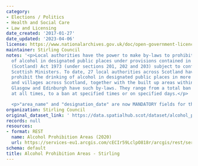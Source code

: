 ```yaml
---
category:
- Elections / Politics
- Health and Social Care
- Law and Licensing
date_created: '2017-01-27'
date_updated: '2023-04-06'
license: https://www.nationalarchives.gov.uk/doc/open-government-licence/version/3/
maintainer: Stirling Council
notes: '<p>Local authorities have the power to make by-laws to prohibit the drinking
  of alcohol in designated public places under provisions contained in the Local Government
  (Scotland) Act 1973 (under sections 201, 202 and 203) subject to confirmation by
  Scottish Ministers. To date, 27 local authorities across Scotland have by-laws which
  prohibit the drinking of alcohol in designated public places in more than 480 towns
  and villages across Scotland, together with the built up areas within the city of
  Glasgow and Edinburgh have such by-laws. They range from a total ban on drinking
  at all times, to a ban at specified times or on specified days.</p>

  <p>"area_name" and "designation_date" are now MANDATORY fields for this dataset.</p>'
organization: Stirling Council
original_dataset_link: ' https://data.spatialhub.scot/dataset/alcohol_prohibition_areas-st'
records: null
resources:
- format: REST
  name: Alcohol Prohibition Areas (2020)
  url: https://services-eu1.arcgis.com/cECIr59LclpO818r/arcgis/rest/services/regulation_and_environmental_health_alcohol_prohibition_areas_2020/FeatureServer/9/query?outFields=*&where=1%3D1
schema: default
title: Alcohol Prohibition Areas - Stirling
---
```

